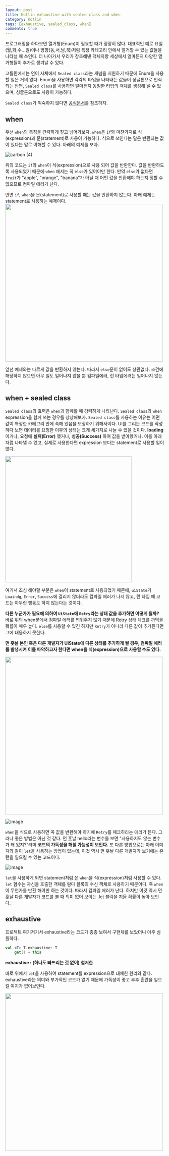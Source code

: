 ```yaml
---
layout: post
title: Kotlin exhaustive with sealed class and when
category: Kotlin
tags: [exhaustive, sealed_class, when]
comments: true
---
```


프로그래밍을 하다보면 열거형(Enum)이 필요할 때가 굉장히 많다. 대표적인 예로 요일(월,화,수...일)이나 방향(동,서,남,북)처럼 특정 카테고리 안에서 열거할 수 있는 값들을 나타낼 때 쓰인다. 더 나아가서 우리가 창조해낸 객체지향 세상에서 얼마든지 다양한 열거형들이 추가로 생겨날 수 있다.

코틀린에서는 언어 자체에서 `Sealed class`라는 개념을 지원하기 때문에 Enum을 사용할 일은 거의 없다. Enum을 사용하면 각각의 타입을 나타내는 값들이 싱글톤으로 인식되는 반면, `Sealed class`를 사용하면 얼마든지 동일한 타입의 객체를 생성해 낼 수 있으며, 싱글톤으로도 사용이 가능하다.

`Sealed class`가 익숙하지 않다면 [공식문서](<[https://kotlinlang.org/docs/reference/sealed-classes.html](https://kotlinlang.org/docs/reference/sealed-classes.html)>)를 참조하자.

## when

우선 `when`의 특징을 간략하게 짚고 넘어가보자. `when`은 `if`와 마찬가지로 식(expression)과 문(statement)로 사용이 가능하다. 식으로 쓰인다는 말은 반환되는 값이 있다는 말로 이해할 수 있다. 아래의 예제를 보자.

![carbon (4)](https://user-images.githubusercontent.com/18481078/84029300-1f7e9280-a9cd-11ea-9ddc-ede225094cf7.png)

위의 코드는 `if`와 `when`이 식(expression)으로 사용 되어 값을 반환한다. 값을 반환하도록 사용되었기 때문에 `when` 에서는 꼭 `else`가 있어야만 한다. 만약 `else`가 없다면 `fruit`가 "apple", "orange", "banana"가 아닐 때 어떤 값을 반환해야 하는지 정할 수 없으므로 컴파일 에러가 난다.

반면 `if`, `when`을 문(statement)로 사용할 때는 값을 반환하지 않는다. 아래 예제는 statement로 사용하는 예제이다.
<img src="https://user-images.githubusercontent.com/18481078/84029264-11c90d00-a9cd-11ea-8f76-a74d5e74ea95.png" width="500" />

앞선 예제와는 다르게 값을 반환하지 않는다. 따라서 `else`문이 없어도 상관없다. 조건에 해당하지 않으면 아무 일도 일어나지 않을 뿐 컴파일에러, 런 타임에러는 일어나지 않는다.

## when + sealed class

`Sealed class`의 효력은 `when`과 함께할 때 강력하게 나타난다. `Sealed class`와 `when` expression을 함께 쓰는 경우를 상상해보자. `Sealed class`를 사용하는 이유는 어떤 값이 특정한 카테고리 안에 속해 있음을 보장하기 위해서이다. UI를 그리는 코드를 작성하다 보면 데이터를 요청한 이후의 상태는 크게 세가지로 나눌 수 있을 것이다. **loading**이거나, 요청에 **실패(Error)** 했거나, **성공(Success)** 하여 값을 받아왔거나. 이를 아래 처럼 나타낼 수 있고, 실제로 사용한다면 expression 보다는 statement로 사용할 일이 많다.

<img src="https://user-images.githubusercontent.com/18481078/84029264-11c90d00-a9cd-11ea-8f76-a74d5e74ea95.png" width="400" />

여기서 조심 해야할 부분은 `when`이 statement로 사용되었기 때문에, `uiState`가 `Loaindg`, `Error`, `Success`에 걸리지 않더라도 컴파일 에러가 나지 않고, 런 타임 때 코드는 아무런 행동도 하지 않는다는 것이다.

**다른 누군가가 필요에 의하여 `UiState`에 `Retry`라는 상태 값을 추가하면 어떻게 될까?** 바로 위의 when문에서 컴파일 에러를 띄워주지 않기 때문에 Retry 상태 체크를 까먹을 확률이 매우 높다. `else`를 사용할 수 있긴 하지만 `Retry`가 아니라 다른 값이 추가된다면 그에 대응하지 못한다.

**먼 훗날 본인 혹은 다른 개발자가 UiState에 다른 상태를 추가하게 될 경우, 컴파일 에러를 발생시켜 이를 파악하고자 한다면 when을 식(expression)으로 사용할 수도 있다.**

<img src="https://user-images.githubusercontent.com/18481078/84029089-cca4db00-a9cc-11ea-84f3-51378d4c1ca6.png" width="500" />

![image](https://user-images.githubusercontent.com/18481078/84029029-b39c2a00-a9cc-11ea-9513-51bf2fa15baa.png)

`when`을 식으로 사용하면 꼭 값을 반환해야 하기에 `Retry`를 체크하라는 에러가 뜬다. 그러나 좋은 방법은 아닌 것 같다. 먼 훗날 hello라는 변수를 보면 "사용하지도 않는 변수가 왜 있지?"라며 **코드의 가독성을 해칠 가능성이 보인다.** 또 다른 방법으로는 아래 이미지와 같이 `let`을 사용하는 방법이 있는데, 이것 역시 먼 훗날 다른 개발자가 보기에는 혼란을 일으킬 수 있는 코드이다.

![image](https://user-images.githubusercontent.com/18481078/84028959-98c9b580-a9cc-11ea-991a-d3f1359c0768.png)

`let`을 사용하게 되면 statement처럼 쓴 `when`을 식(expression)처럼 사용할 수 있다. `let` 함수는 자신을 호출한 객체를 람다 블록의 수신 객체로 사용하기 때문이다. 즉 `when`이 무언가를 반환 해야만 하는 것이다. 따라서 컴파일 에러가 난다. 하지만 이것 역시 먼 훗날 다른 개발자가 코드를 볼 때 의미 없어 보이는 .let 블럭을 지울 확률이 높아 보인다.

## exhaustive

프로젝트 여기저기서 exhaustive라는 코드가 종종 보여서 구현체를 보았더니 아주 심플하다.

```kotlin
val <T> T.exhaustive: T
    get() = this
```

**exhaustive : (하나도 빠뜨리는 것 없이) 철저한**

바로 위에서 `let`을 사용하여 statement를 expression으로 대체한 원리와 같다. exhaustive라는 의미와 부가적인 코드가 없기 때문에 가독성이 좋고 추후 혼란을 일으킬 여지가 없어보인다.

<img src="https://user-images.githubusercontent.com/18481078/84028630-09bc9d80-a9cc-11ea-86e7-ec4e06d696ef.png" width="500" />
